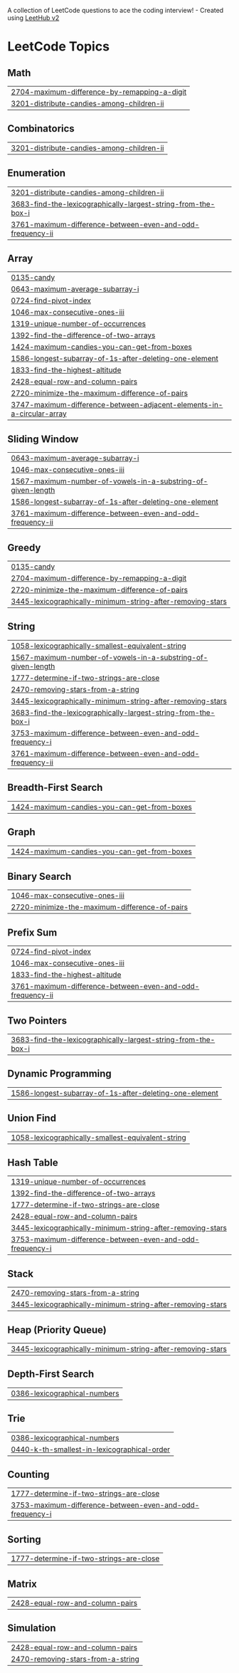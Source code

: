 A collection of LeetCode questions to ace the coding interview! - Created using [LeetHub v2](https://github.com/arunbhardwaj/LeetHub-2.0)
<!---LeetCode Topics Start-->
# LeetCode Topics
## Math
|  |
| ------- |
| [2704-maximum-difference-by-remapping-a-digit](https://github.com/NaeemAbdullahAkram/LeetCode-June-25/tree/master/2704-maximum-difference-by-remapping-a-digit) |
| [3201-distribute-candies-among-children-ii](https://github.com/NaeemAbdullahAkram/LeetCode-June-25/tree/master/3201-distribute-candies-among-children-ii) |
## Combinatorics
|  |
| ------- |
| [3201-distribute-candies-among-children-ii](https://github.com/NaeemAbdullahAkram/LeetCode-June-25/tree/master/3201-distribute-candies-among-children-ii) |
## Enumeration
|  |
| ------- |
| [3201-distribute-candies-among-children-ii](https://github.com/NaeemAbdullahAkram/LeetCode-June-25/tree/master/3201-distribute-candies-among-children-ii) |
| [3683-find-the-lexicographically-largest-string-from-the-box-i](https://github.com/NaeemAbdullahAkram/LeetCode-June-25/tree/master/3683-find-the-lexicographically-largest-string-from-the-box-i) |
| [3761-maximum-difference-between-even-and-odd-frequency-ii](https://github.com/NaeemAbdullahAkram/LeetCode-June-25/tree/master/3761-maximum-difference-between-even-and-odd-frequency-ii) |
## Array
|  |
| ------- |
| [0135-candy](https://github.com/NaeemAbdullahAkram/LeetCode-June-25/tree/master/0135-candy) |
| [0643-maximum-average-subarray-i](https://github.com/NaeemAbdullahAkram/LeetCode-June-25/tree/master/0643-maximum-average-subarray-i) |
| [0724-find-pivot-index](https://github.com/NaeemAbdullahAkram/LeetCode-June-25/tree/master/0724-find-pivot-index) |
| [1046-max-consecutive-ones-iii](https://github.com/NaeemAbdullahAkram/LeetCode-June-25/tree/master/1046-max-consecutive-ones-iii) |
| [1319-unique-number-of-occurrences](https://github.com/NaeemAbdullahAkram/LeetCode-June-25/tree/master/1319-unique-number-of-occurrences) |
| [1392-find-the-difference-of-two-arrays](https://github.com/NaeemAbdullahAkram/LeetCode-June-25/tree/master/1392-find-the-difference-of-two-arrays) |
| [1424-maximum-candies-you-can-get-from-boxes](https://github.com/NaeemAbdullahAkram/LeetCode-June-25/tree/master/1424-maximum-candies-you-can-get-from-boxes) |
| [1586-longest-subarray-of-1s-after-deleting-one-element](https://github.com/NaeemAbdullahAkram/LeetCode-June-25/tree/master/1586-longest-subarray-of-1s-after-deleting-one-element) |
| [1833-find-the-highest-altitude](https://github.com/NaeemAbdullahAkram/LeetCode-June-25/tree/master/1833-find-the-highest-altitude) |
| [2428-equal-row-and-column-pairs](https://github.com/NaeemAbdullahAkram/LeetCode-June-25/tree/master/2428-equal-row-and-column-pairs) |
| [2720-minimize-the-maximum-difference-of-pairs](https://github.com/NaeemAbdullahAkram/LeetCode-June-25/tree/master/2720-minimize-the-maximum-difference-of-pairs) |
| [3747-maximum-difference-between-adjacent-elements-in-a-circular-array](https://github.com/NaeemAbdullahAkram/LeetCode-June-25/tree/master/3747-maximum-difference-between-adjacent-elements-in-a-circular-array) |
## Sliding Window
|  |
| ------- |
| [0643-maximum-average-subarray-i](https://github.com/NaeemAbdullahAkram/LeetCode-June-25/tree/master/0643-maximum-average-subarray-i) |
| [1046-max-consecutive-ones-iii](https://github.com/NaeemAbdullahAkram/LeetCode-June-25/tree/master/1046-max-consecutive-ones-iii) |
| [1567-maximum-number-of-vowels-in-a-substring-of-given-length](https://github.com/NaeemAbdullahAkram/LeetCode-June-25/tree/master/1567-maximum-number-of-vowels-in-a-substring-of-given-length) |
| [1586-longest-subarray-of-1s-after-deleting-one-element](https://github.com/NaeemAbdullahAkram/LeetCode-June-25/tree/master/1586-longest-subarray-of-1s-after-deleting-one-element) |
| [3761-maximum-difference-between-even-and-odd-frequency-ii](https://github.com/NaeemAbdullahAkram/LeetCode-June-25/tree/master/3761-maximum-difference-between-even-and-odd-frequency-ii) |
## Greedy
|  |
| ------- |
| [0135-candy](https://github.com/NaeemAbdullahAkram/LeetCode-June-25/tree/master/0135-candy) |
| [2704-maximum-difference-by-remapping-a-digit](https://github.com/NaeemAbdullahAkram/LeetCode-June-25/tree/master/2704-maximum-difference-by-remapping-a-digit) |
| [2720-minimize-the-maximum-difference-of-pairs](https://github.com/NaeemAbdullahAkram/LeetCode-June-25/tree/master/2720-minimize-the-maximum-difference-of-pairs) |
| [3445-lexicographically-minimum-string-after-removing-stars](https://github.com/NaeemAbdullahAkram/LeetCode-June-25/tree/master/3445-lexicographically-minimum-string-after-removing-stars) |
## String
|  |
| ------- |
| [1058-lexicographically-smallest-equivalent-string](https://github.com/NaeemAbdullahAkram/LeetCode-June-25/tree/master/1058-lexicographically-smallest-equivalent-string) |
| [1567-maximum-number-of-vowels-in-a-substring-of-given-length](https://github.com/NaeemAbdullahAkram/LeetCode-June-25/tree/master/1567-maximum-number-of-vowels-in-a-substring-of-given-length) |
| [1777-determine-if-two-strings-are-close](https://github.com/NaeemAbdullahAkram/LeetCode-June-25/tree/master/1777-determine-if-two-strings-are-close) |
| [2470-removing-stars-from-a-string](https://github.com/NaeemAbdullahAkram/LeetCode-June-25/tree/master/2470-removing-stars-from-a-string) |
| [3445-lexicographically-minimum-string-after-removing-stars](https://github.com/NaeemAbdullahAkram/LeetCode-June-25/tree/master/3445-lexicographically-minimum-string-after-removing-stars) |
| [3683-find-the-lexicographically-largest-string-from-the-box-i](https://github.com/NaeemAbdullahAkram/LeetCode-June-25/tree/master/3683-find-the-lexicographically-largest-string-from-the-box-i) |
| [3753-maximum-difference-between-even-and-odd-frequency-i](https://github.com/NaeemAbdullahAkram/LeetCode-June-25/tree/master/3753-maximum-difference-between-even-and-odd-frequency-i) |
| [3761-maximum-difference-between-even-and-odd-frequency-ii](https://github.com/NaeemAbdullahAkram/LeetCode-June-25/tree/master/3761-maximum-difference-between-even-and-odd-frequency-ii) |
## Breadth-First Search
|  |
| ------- |
| [1424-maximum-candies-you-can-get-from-boxes](https://github.com/NaeemAbdullahAkram/LeetCode-June-25/tree/master/1424-maximum-candies-you-can-get-from-boxes) |
## Graph
|  |
| ------- |
| [1424-maximum-candies-you-can-get-from-boxes](https://github.com/NaeemAbdullahAkram/LeetCode-June-25/tree/master/1424-maximum-candies-you-can-get-from-boxes) |
## Binary Search
|  |
| ------- |
| [1046-max-consecutive-ones-iii](https://github.com/NaeemAbdullahAkram/LeetCode-June-25/tree/master/1046-max-consecutive-ones-iii) |
| [2720-minimize-the-maximum-difference-of-pairs](https://github.com/NaeemAbdullahAkram/LeetCode-June-25/tree/master/2720-minimize-the-maximum-difference-of-pairs) |
## Prefix Sum
|  |
| ------- |
| [0724-find-pivot-index](https://github.com/NaeemAbdullahAkram/LeetCode-June-25/tree/master/0724-find-pivot-index) |
| [1046-max-consecutive-ones-iii](https://github.com/NaeemAbdullahAkram/LeetCode-June-25/tree/master/1046-max-consecutive-ones-iii) |
| [1833-find-the-highest-altitude](https://github.com/NaeemAbdullahAkram/LeetCode-June-25/tree/master/1833-find-the-highest-altitude) |
| [3761-maximum-difference-between-even-and-odd-frequency-ii](https://github.com/NaeemAbdullahAkram/LeetCode-June-25/tree/master/3761-maximum-difference-between-even-and-odd-frequency-ii) |
## Two Pointers
|  |
| ------- |
| [3683-find-the-lexicographically-largest-string-from-the-box-i](https://github.com/NaeemAbdullahAkram/LeetCode-June-25/tree/master/3683-find-the-lexicographically-largest-string-from-the-box-i) |
## Dynamic Programming
|  |
| ------- |
| [1586-longest-subarray-of-1s-after-deleting-one-element](https://github.com/NaeemAbdullahAkram/LeetCode-June-25/tree/master/1586-longest-subarray-of-1s-after-deleting-one-element) |
## Union Find
|  |
| ------- |
| [1058-lexicographically-smallest-equivalent-string](https://github.com/NaeemAbdullahAkram/LeetCode-June-25/tree/master/1058-lexicographically-smallest-equivalent-string) |
## Hash Table
|  |
| ------- |
| [1319-unique-number-of-occurrences](https://github.com/NaeemAbdullahAkram/LeetCode-June-25/tree/master/1319-unique-number-of-occurrences) |
| [1392-find-the-difference-of-two-arrays](https://github.com/NaeemAbdullahAkram/LeetCode-June-25/tree/master/1392-find-the-difference-of-two-arrays) |
| [1777-determine-if-two-strings-are-close](https://github.com/NaeemAbdullahAkram/LeetCode-June-25/tree/master/1777-determine-if-two-strings-are-close) |
| [2428-equal-row-and-column-pairs](https://github.com/NaeemAbdullahAkram/LeetCode-June-25/tree/master/2428-equal-row-and-column-pairs) |
| [3445-lexicographically-minimum-string-after-removing-stars](https://github.com/NaeemAbdullahAkram/LeetCode-June-25/tree/master/3445-lexicographically-minimum-string-after-removing-stars) |
| [3753-maximum-difference-between-even-and-odd-frequency-i](https://github.com/NaeemAbdullahAkram/LeetCode-June-25/tree/master/3753-maximum-difference-between-even-and-odd-frequency-i) |
## Stack
|  |
| ------- |
| [2470-removing-stars-from-a-string](https://github.com/NaeemAbdullahAkram/LeetCode-June-25/tree/master/2470-removing-stars-from-a-string) |
| [3445-lexicographically-minimum-string-after-removing-stars](https://github.com/NaeemAbdullahAkram/LeetCode-June-25/tree/master/3445-lexicographically-minimum-string-after-removing-stars) |
## Heap (Priority Queue)
|  |
| ------- |
| [3445-lexicographically-minimum-string-after-removing-stars](https://github.com/NaeemAbdullahAkram/LeetCode-June-25/tree/master/3445-lexicographically-minimum-string-after-removing-stars) |
## Depth-First Search
|  |
| ------- |
| [0386-lexicographical-numbers](https://github.com/NaeemAbdullahAkram/LeetCode-June-25/tree/master/0386-lexicographical-numbers) |
## Trie
|  |
| ------- |
| [0386-lexicographical-numbers](https://github.com/NaeemAbdullahAkram/LeetCode-June-25/tree/master/0386-lexicographical-numbers) |
| [0440-k-th-smallest-in-lexicographical-order](https://github.com/NaeemAbdullahAkram/LeetCode-June-25/tree/master/0440-k-th-smallest-in-lexicographical-order) |
## Counting
|  |
| ------- |
| [1777-determine-if-two-strings-are-close](https://github.com/NaeemAbdullahAkram/LeetCode-June-25/tree/master/1777-determine-if-two-strings-are-close) |
| [3753-maximum-difference-between-even-and-odd-frequency-i](https://github.com/NaeemAbdullahAkram/LeetCode-June-25/tree/master/3753-maximum-difference-between-even-and-odd-frequency-i) |
## Sorting
|  |
| ------- |
| [1777-determine-if-two-strings-are-close](https://github.com/NaeemAbdullahAkram/LeetCode-June-25/tree/master/1777-determine-if-two-strings-are-close) |
## Matrix
|  |
| ------- |
| [2428-equal-row-and-column-pairs](https://github.com/NaeemAbdullahAkram/LeetCode-June-25/tree/master/2428-equal-row-and-column-pairs) |
## Simulation
|  |
| ------- |
| [2428-equal-row-and-column-pairs](https://github.com/NaeemAbdullahAkram/LeetCode-June-25/tree/master/2428-equal-row-and-column-pairs) |
| [2470-removing-stars-from-a-string](https://github.com/NaeemAbdullahAkram/LeetCode-June-25/tree/master/2470-removing-stars-from-a-string) |
<!---LeetCode Topics End-->
